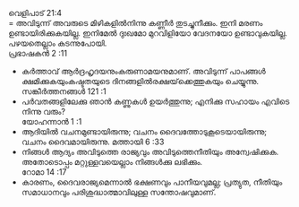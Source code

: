 


വെളിപാട്   21:4   
=  അവിടുന്ന് അവരുടെ മിഴികളില്‍നിന്നു കണ്ണീര്‍ തുടച്ചുനീക്കും. ഇനി മരണം ഉണ്ടായിരിക്കുകയില്ല. ഇനിമേല്‍ ദുഃഖമോ മുറവിളിയോ വേദനയോ ഉണ്ടാവുകയില്ല. പഴയതെല്ലാം കടന്നുപോയി.     
പ്രഭാഷകൻ  2 :11   
-  കര്‍ത്താവ് ആര്‍ദ്രഹൃദയനുംകരുണാമയനുമാണ്. അവിടുന്ന് പാപങ്ങള്‍ ക്ഷമിക്കുകയുംകഷ്ടതയുടെ ദിനങ്ങളില്‍രക്ഷയ്‌ക്കെത്തുകയും ചെയ്യുന്നു.    
സങ്കീർത്തനങ്ങൾ  121 :1   
 -  പര്‍വതങ്ങളിലേക്കു ഞാന്‍ കണ്ണുകള്‍ ഉയര്‍ത്തുന്നു; എനിക്കു സഹായം എവിടെ നിന്നു വരും?    
യോഹന്നാൻ 1 :1   
-  ആദിയില്‍ വചനമുണ്ടായിരുന്നു; വചനം ദൈവത്തോടുകൂടെയായിരുന്നു; വചനം ദൈവമായിരുന്നു. 
മത്തായി 6 :33   
-  നിങ്ങള്‍ ആദ്യം അവിടുത്തെ രാജ്യവും അവിടുത്തെനീതിയും അന്വേഷിക്കുക. അതോടൊപ്പം മറ്റുള്ളവയെല്ലാം നിങ്ങള്‍ക്കു ലഭിക്കും.   
റോമാ  14 :17   
-  കാരണം, ദൈവരാജ്യമെന്നാല്‍ ഭക്ഷണവും പാനീയവുമല്ല; പ്രത്യുത, നീതിയും സമാധാനവും പരിശുദ്ധാത്മാവിലുള്ള സന്തോഷവുമാണ്.   



